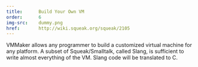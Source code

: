 ```yaml
---
title:      Build Your Own VM
order:      6
img-src:    dummy.png
href:       http://wiki.squeak.org/squeak/2105
---
```

VMMaker allows any programmer to build a customized virtual machine for any platform. A subset of Squeak/Smalltalk, called Slang, is sufficient to write almost everything of the VM. Slang code will be translated to C.
